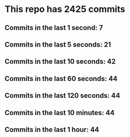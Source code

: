 # This repo has 2425 commits

## Commits in the last 1 second: 7
## Commits in the last 5 seconds: 21
## Commits in the last 10 seconds: 42
## Commits in the last 60 seconds: 44
## Commits in the last 120 seconds: 44
## Commits in the last 10 minutes: 44
## Commits in the last 1 hour: 44
